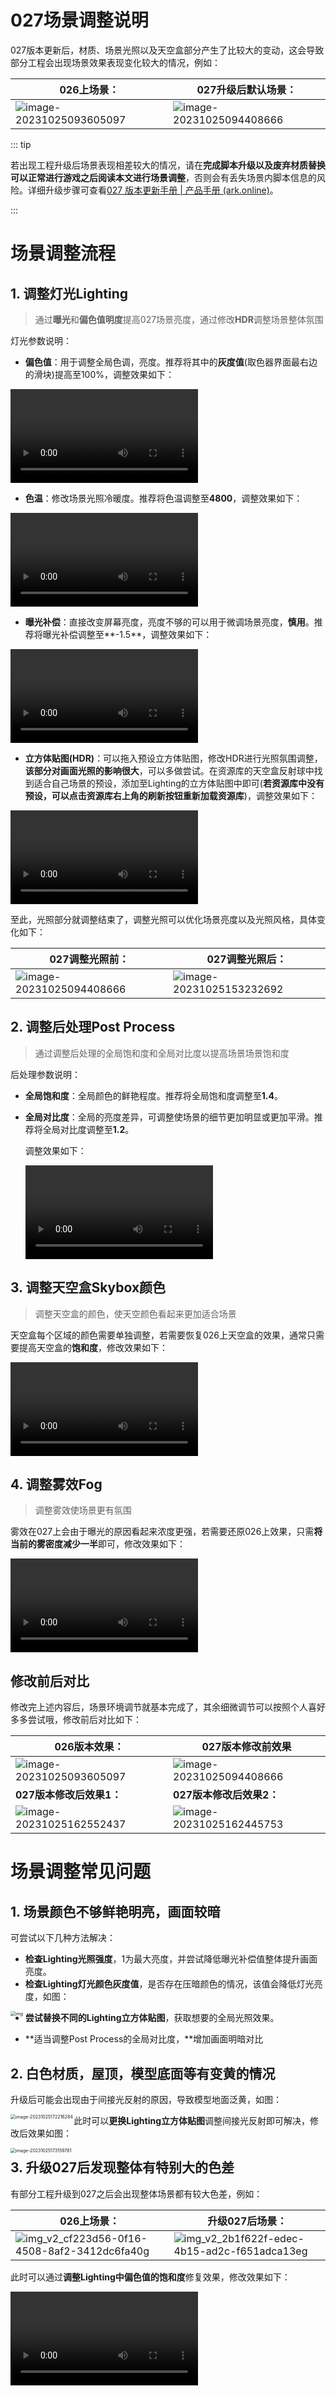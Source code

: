 # 027场景调整说明



027版本更新后，材质、场景光照以及天空盒部分产生了比较大的变动，这会导致部分工程会出现场景效果表现变化较大的情况，例如：

| 026上场景：                                                  | 027升级后默认场景：                                          |
| ------------------------------------------------------------ | ------------------------------------------------------------ |
| ![image-20231025093605097](https://arkimg.ark.online/image-20231025093605097.webp) | ![image-20231025094408666](https://arkimg.ark.online/image-20231025094408666.webp) |

::: tip

若出现工程升级后场景表现相差较大的情况，请在**完成脚本升级以及废弃材质替换可以正常进行游戏之后阅读本文进行场景调整**，否则会有丢失场景内脚本信息的风险。详细升级步骤可查看[027 版本更新手册 | 产品手册 (ark.online)](https://docs.ark.online/ReleaseNote/Special/027版本更新手册.html)。

:::



# 场景调整流程

## 1. 调整灯光Lighting

> 通过**曝光**和**偏色值明度**提高027场景亮度，通过修改**HDR**调整场景整体氛围

灯光参数说明：

- **偏色值**：用于调整全局色调，亮度。推荐将其中的**灰度值**(取色器界面最右边的滑块)提高至100%，调整效果如下：

<video src="https://arkimg.ark.online/1.mp4"></video>

- **色温**：修改场景光照冷暖度。推荐将色温调整至**4800**，调整效果如下：

<video src="https://arkimg.ark.online/2.mp4"></video>

- **曝光补偿**：直接改变屏幕亮度，亮度不够的可以用于微调场景亮度，**慎用**。推荐将曝光补偿调整至**-1.5**，调整效果如下：

<video src="https://arkimg.ark.online/3.mp4"></video>

- **立方体贴图(HDR)**：可以拖入预设立方体贴图，修改HDR进行光照氛围调整，**该部分对画面光照的影响很大**，可以多做尝试。在资源库的天空盒反射球中找到适合自己场景的预设，添加至Lighting的立方体贴图中即可(**若资源库中没有预设，可以点击资源库右上角的刷新按钮重新加载资源库**)，调整效果如下：

<video src="https://arkimg.ark.online/4.mp4"></video>

至此，光照部分就调整结束了，调整光照可以优化场景亮度以及光照风格，具体变化如下：

| 027调整光照前：                                              | 027调整光照后：                                              |
| ------------------------------------------------------------ | ------------------------------------------------------------ |
| ![image-20231025094408666](https://arkimg.ark.online/image-20231025094408666-1698218951184-11.webp) | ![image-20231025153232692](https://arkimg.ark.online/image-20231025153232692.webp) |



## 2. 调整后处理Post Process

> 通过调整后处理的全局饱和度和全局对比度以提高场景场景饱和度

后处理参数说明：

- **全局饱和度**：全局颜色的鲜艳程度。推荐将全局饱和度调整至**1.4**。

- **全局对比度**：全局的亮度差异，可调整使场景的细节更加明显或更加平滑。推荐将全局对比度调整至**1.2**。

  调整效果如下：

  <video src="https://arkimg.ark.online/5.mp4"></video>

  

## 3. 调整天空盒Skybox颜色

> 调整天空盒的颜色，使天空颜色看起来更加适合场景

天空盒每个区域的颜色需要单独调整，若需要恢复026上天空盒的效果，通常只需要提高天空盒的**饱和度**，修改效果如下：

<video src="https://arkimg.ark.online/6.mp4"></video>



## 4. 调整雾效Fog

> 调整雾效使场景更有氛围

雾效在027上会由于曝光的原因看起来浓度更强，若需要还原026上效果，只需**将当前的雾密度减少一半**即可，修改效果如下：

<video src="https://arkimg.ark.online/7.mp4"></video>



## 修改前后对比

修改完上述内容后，场景环境调节就基本完成了，其余细微调节可以按照个人喜好多多尝试哦，修改前后对比如下：

| **026版本效果：**                                            | **027版本修改前效果**                                        |
| ------------------------------------------------------------ | ------------------------------------------------------------ |
| ![image-20231025093605097](https://arkimg.ark.online/image-20231025093605097.webp) | ![image-20231025094408666](https://arkimg.ark.online/image-20231025094408666-1698222039601-16.webp) |
| **027版本修改后效果1：**                                     | **027版本修改后效果2：**                                     |
| ![image-20231025162552437](https://arkimg.ark.online/image-20231025162552437.webp) | ![image-20231025162445753](https://arkimg.ark.online/image-20231025162445753.webp) |



# 场景调整常见问题

## 1. 场景颜色不够鲜艳明亮，画面较暗

可尝试以下几种方法解决：

- **检查Lighting光照强度**，1为最大亮度，并尝试降低曝光补偿值整体提升画面亮度。
- **检查Lighting灯光颜色灰度值**，是否存在压暗颜色的情况，该值会降低灯光亮度，如图：

<img src="https://arkimg.ark.online/1698222684749-19.webp#" alt="img" style="zoom:50%;" align = left />

- **尝试替换不同的Lighting立方体贴图**，获取想要的全局光照效果。

- **适当调整Post Process的全局对比度，**增加画面明暗对比

  

## 2. 白色材质，屋顶，模型底面等有变黄的情况

升级后可能会出现由于间接光反射的原因，导致模型地面泛黄，如图：

<img src="https://arkimg.ark.online/image-20231025172216284.webp" alt="image-20231025172216284" style="zoom:50%;" align = left />

此时可以**更换Lighting立方体贴图**调整间接光反射即可解决，修改后效果如图：

<img src="https://arkimg.ark.online/image-20231025173159761.webp" alt="image-20231025173159761" style="zoom:50%;" align = left />



## 3. 升级027后发现整体有特别大的色差

有部分工程升级到027之后会出现整体场景都有较大色差，例如：

| 026上场景：                                                  | 升级027后场景：                                              |
| ------------------------------------------------------------ | ------------------------------------------------------------ |
| ![img_v2_cf223d56-0f16-4508-8af2-3412dc6fa40g](https://arkimg.ark.online/img_v2_cf223d56-0f16-4508-8af2-3412dc6fa40g.webp) | ![img_v2_2b1f622f-edec-4b15-ad2c-f651adca13eg](https://arkimg.ark.online/img_v2_2b1f622f-edec-4b15-ad2c-f651adca13eg.webp) |

此时可以通过**调整Lighting中偏色值的饱和度**修复效果，修改效果如下：

<video src="https://arkimg.ark.online/8.mp4"></video>

